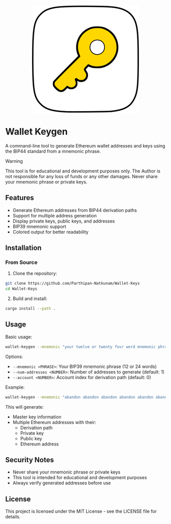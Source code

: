 <p align="center">
  <img src="./logo.svg" alt="logo iamge"/>
</p>

# Wallet Keygen

A command-line tool to generate Ethereum wallet addresses and keys using the BIP44 standard from a mnemonic phrase.

>[!WARNING]
>This tool is for educational and development purposes only. The Author is not responsible for any loss of funds or any other damages. Never share your mnemonic phrase or private keys.

## Features

- Generate Ethereum addresses from BIP44 derivation paths
- Support for multiple address generation
- Display private keys, public keys, and addresses
- BIP39 mnemonic support
- Colored output for better readability

## Installation

### From Source

1. Clone the repository:

```bash
git clone https://github.com/Parthipan-Natkunam/Wallet-Keys
cd Wallet-Keys
```

2. Build and install:

```bash
cargo install --path .
```

## Usage

Basic usage:

```bash
wallet-keygen --mnemonic "your twelve or twenty four word mnemonic phrase"
```

Options:

- `--mnemonic <PHRASE>`: Your BIP39 mnemonic phrase (12 or 24 words)
- `--num-addresses <NUMBER>`: Number of addresses to generate (default: 1)
- `--account <NUMBER>`: Account index for derivation path (default: 0)

Example:

```bash
wallet-keygen --mnemonic "abandon abandon abandon abandon abandon abandon abandon abandon abandon abandon abandon about" --num-addresses 3
```

This will generate:

- Master key information
- Multiple Ethereum addresses with their:
  - Derivation path
  - Private key
  - Public key
  - Ethereum address

## Security Notes

- Never share your mnemonic phrase or private keys
- This tool is intended for educational and development purposes
- Always verify generated addresses before use

## License

This project is licensed under the MIT License - see the LICENSE file for details.

